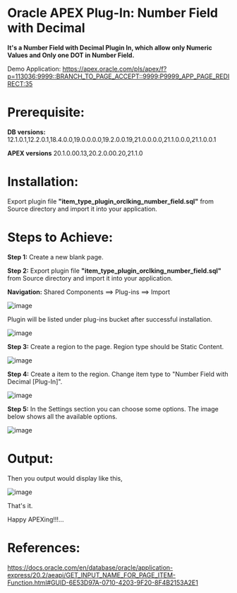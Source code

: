 # Oracle APEX Plug-In: Number Field with Decimal

**It's a Number Field with Decimal Plugin In, which allow only Numeric Values and Only one DOT in Number Field.**

Demo Application: https://apex.oracle.com/pls/apex/f?p=113036:9999::BRANCH_TO_PAGE_ACCEPT::9999:P9999_APP_PAGE_REDIRECT:35

# Prerequisite:

**DB versions:**	12.1.0.1,12.2.0.1,18.4.0.0,19.0.0.0.0,19.2.0.0.19,21.0.0.0.0,21.1.0.0.0,21.1.0.0.1

**APEX versions**	20.1.0.00.13,20.2.0.00.20,21.1.0

# Installation:

Export plugin file **"item_type_plugin_orclking_number_field.sql"** from Source directory and import it into your application.

# Steps to Achieve:

**Step 1:** Create a new blank page.

**Step 2:** Export plugin file **"item_type_plugin_orclking_number_field.sql"** from Source directory and import it into your application.

**Navigation:** Shared Components ==> Plug-ins ==> Import

![image](https://user-images.githubusercontent.com/85283603/121245062-a56b3d00-c8b0-11eb-9d08-c7274b46e5e7.png)

Plugin will be listed under plug-ins bucket after successful installation.

![image](https://user-images.githubusercontent.com/85283603/121245137-ba47d080-c8b0-11eb-9d65-d194142e0a3a.png)

**Step 3:** Create a region to the page. Region type should be Static Content.

![image](https://user-images.githubusercontent.com/85283603/121245222-d51a4500-c8b0-11eb-8283-57caa142e2a2.png)

**Step 4:** Create a item to the region. Change item type to "Number Field with Decimal [Plug-In]".

![image](https://user-images.githubusercontent.com/85283603/121245334-f8dd8b00-c8b0-11eb-9d10-5d7d683b073e.png)

**Step 5:** In the Settings section you can choose some options. The image below shows all the available options.

![image](https://user-images.githubusercontent.com/85283603/121245466-1dd1fe00-c8b1-11eb-8251-03312ca5f699.png)

# Output: 

Then you output would display like this,

![image](https://user-images.githubusercontent.com/85283603/121245551-35a98200-c8b1-11eb-851a-f4da1780fe99.png)

That's it.

Happy APEXing!!!...

# References:

https://docs.oracle.com/en/database/oracle/application-express/20.2/aeapi/GET_INPUT_NAME_FOR_PAGE_ITEM-Function.html#GUID-6E53D97A-0710-4203-9F20-8F4B2153A2E1
